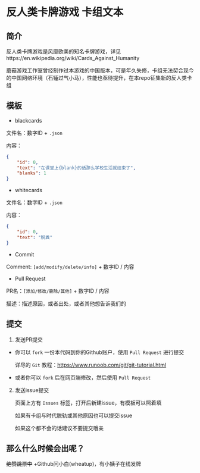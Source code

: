 # 反人类卡牌游戏 卡组文本

## 简介

反人类卡牌游戏是风靡欧美的知名卡牌游戏，详见https://en.wikipedia.org/wiki/Cards_Against_Humanity

蘑菇游戏工作室曾经制作过本游戏的中国版本，可是年久失修，卡组无法契合现今的中国网络环境（石锤过气小马），性能也亟待提升，在本repo征集新的反人类卡组

## 模板

- blackcards

文件名：数字ID + `.json`

内容：
```json
{
    "id": 0,
    "text": "在课堂上{blank}的话那么学校生活就结束了",
    "blanks": 1
}
```

- whitecards

文件名：数字ID + `.json`

内容：
```json
{
    "id": 0,
    "text": "脱粪"
}
```

- Commit

Comment: `[add/modify/delete/info]` + 数字ID / 内容

- Pull Request

PR名：`[添加/修改/删除/其他]` + 数字ID / 内容

描述：描述原因，或者出处，或者其他想告诉我们的

## 提交

1. 发送PR提交

- 你可以 `fork` 一份本代码到你的Github账户，使用 `Pull Request` 进行提交

    详尽的 `Git` 教程：https://www.runoob.com/git/git-tutorial.html

- 或者你可以 `fork` 后在网页端修改，然后使用 `Pull Request`

2. 发送issue提交

    页面上方有 `Issues` 标签，打开后新建issue，有模板可以照着填

    如果有卡组与时代脱轨或其他原因也可以提交issue

    如果这个都不会的话建议不要提交哦亲

## 那么什么时候会出呢？

~~绝赞跳票中~~ +Github问小白(wheatup)，有小姨子在线发牌